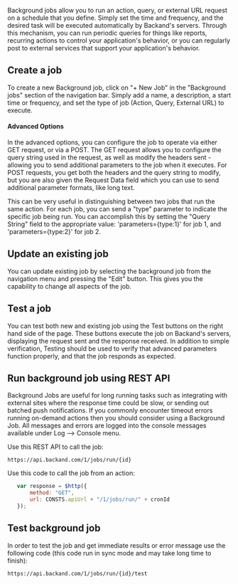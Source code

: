 Background jobs allow you to run an action, query, or external URL request on a schedule that you define. Simply set the time and frequency, and the desired task will be executed automatically by Backand's servers. Through this mechanism, you can run periodic queries for things like reports, recurring actions to control your application's behavior, or you can regularly post to external services that support your application's behavior.

## Create a job

To create a new Background job, click on "+ New Job" in the "Background jobs" section of the navigation bar. Simply add a name, a description, a start time or frequency, and set the type of job (Action, Query, External URL) to execute.

#### Advanced Options

In the advanced options, you can configure the job to operate via either GET request, or via a POST. The GET request allows you to configure the query string used in the request, as well as modify the headers sent - allowing you to send additional parameters to the job when it executes. For POST requests, you get both the headers and the query string to modify, but you are also given the Request Data field which you can use to send additional parameter formats, like long text.

This can be very useful in distinguishing between two jobs that run the same action. For each job, you can send a "type" parameter to indicate the specific job being run. You can accomplish this by setting the "Query String" field to the appropriate value: 'parameters={type:1}' for job 1, and 'parameters={type:2}' for job 2.

## Update an existing job

You can update existing job by selecting the background job from the navigation menu and pressing the "Edit" button. This gives you the capability to change all aspects of the job.

## Test a job

You can test both new and existing job using the Test buttons on the right hand side of the page. These buttons execute the job on Backand's servers, displaying the request sent and the response received. In addition to simple verification, Testing should be used to verify that advanced parameters function properly, and that the job responds as expected.

## Run background job using REST API
 Background Jobs are useful for long running tasks such as integrating with external sites where the response time could be slow, or sending out batched push notifications. If you commonly encounter timeout errors running on-demand actions then you should consider using a Background Job.
 All messages and errors are logged into the console messages available under Log --> Console menu.

 Use this REST API to call the job:

 ```
 https://api.backand.com/1/jobs/run/{id}
 ```

 Use this code to call the job from an action:

 ```javascript
    var response = $http({
        method: "GET",
        url: CONSTS.apiUrl + "/1/jobs/run/" + cronId
    });
 ```

## Test background job
In order to test the job and get immediate results or error message use the following code (this code run in sync
mode and may take long time to finish):

```
https://api.backand.com/1/jobs/run/{id}/test
```
